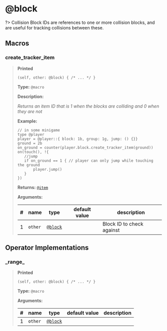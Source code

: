# **@block**
?> Collision Block IDs are references to one or more collision blocks, and are useful for tracking collisions between these.

## Macros

### create\_tracker\_item

>**Printed**
>
>```spwn
>(self, other: @block) { /* ... */ }
>```
>
>**Type:** `@macro`
>
>**Description:**
>
>_Returns an item ID that is 1 when the blocks are colliding and 0 when they are not_
>
>**Example:**
>
>```spwn
>// in some minigame
>type @player
>player = @player::{ block: 1b, group: 1g, jump: () {}}
>ground = 2b
>on_ground = counter(player.block.create_tracker_item(ground))
>on(touch(), !{
>    //jump
>    if on_ground == 1 { // player can only jump while touching the ground
>        player.jump()
>    }
>})
>```
>
>
>**Returns:** 
>[`@item`](std-docs/item)
>
>**Arguments:**
>
>| # | name | type | default value | description |
>| - | ---- | ---- | ------------- | ----------- |
>| 1 | `other` | [`@block`](std-docs/block) | |Block ID to check against |
>

## Operator Implementations

### \_range\_

>**Printed**
>
>```spwn
>(self, other: @block) { /* ... */ }
>```
>
>**Type:** `@macro`
>
>**Arguments:**
>
>| # | name | type | default value | description |
>| - | ---- | ---- | ------------- | ----------- |
>| 1 | `other` | [`@block`](std-docs/block) | | |
>
